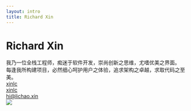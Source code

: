 ```yaml
---
layout: intro
title: Richard Xin
---
```


# Richard Xin

<div class="leading-8 opacity-80">
我乃一位全栈工程师，痴迷于软件开发，崇尚创新之思维，尤嗜优美之界面。<br>
每逢我所构建项目，必然细心呵护用户之体验，追求架构之卓越，求取代码之至美。
</div>

<div my-10 w-max grid="~ cols-[40px_1fr] gap-y4" items-center justify-center>
  <div i-ri-github-line op50 ma text-xl/>
  <div><a href="https://github.com/xinlc" target="_blank">xinlc</a></div>
  <div i-ri-twitter-line op50 ma text-xl/>
  <div><a href="https://twitter.com/xinlc" target="_blank">xinlc</a></div>
  <div i-ri-mail-line op50 ma text-xl/>
  <div><a href="mailto:hi@lichao.xin" target="_blank">hi@lichao.xin</a></div>
</div>

<img src="https://avatars.githubusercontent.com/u/18113256?v=4" rounded-full w-40 abs-tr mt-16 mr-12/>

<!--
- 首先，简单做一下自我介绍，可以叫我 Richard

- 目前专注于大数据开发

- 我 GitHub ID 是 xinlc，也可以通过以下的平台找到我

- *click*
-->

